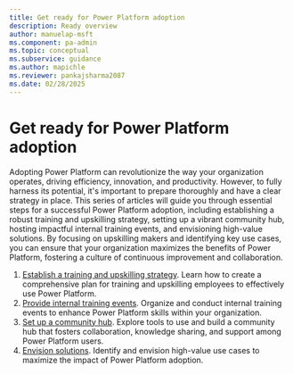 ```yaml
---
title: Get ready for Power Platform adoption
description: Ready overview
author: manuelap-msft
ms.component: pa-admin
ms.topic: conceptual
ms.subservice: guidance
ms.author: mapichle
ms.reviewer: pankajsharma2087
ms.date: 02/28/2025
---
```


# Get ready for Power Platform adoption

Adopting Power Platform can revolutionize the way your organization operates, driving efficiency, innovation, and productivity. However, to fully harness its potential, it's important to prepare thoroughly and have a clear strategy in place. This series of articles will guide you through essential steps for a successful Power Platform adoption, including establishing a robust training and upskilling strategy, setting up a vibrant community hub, hosting impactful internal training events, and envisioning high-value solutions. By focusing on upskilling makers and identifying key use cases, you can ensure that your organization maximizes the benefits of Power Platform, fostering a culture of continuous improvement and collaboration.

1. [Establish a training and upskilling strategy](training-strategy.md). Learn how to create a comprehensive plan for training and upskilling employees to effectively use Power Platform.
1. [Provide internal training events](in-a-day.md). Organize and conduct internal training events to enhance Power Platform skills within your organization.
1. [Set up a community hub](wiki-community.md). Explore tools to use and build a community hub that fosters collaboration, knowledge sharing, and support among Power Platform users.
1. [Envision solutions](solution-envisioning.md). Identify and envision high-value use cases to maximize the impact of Power Platform adoption.
